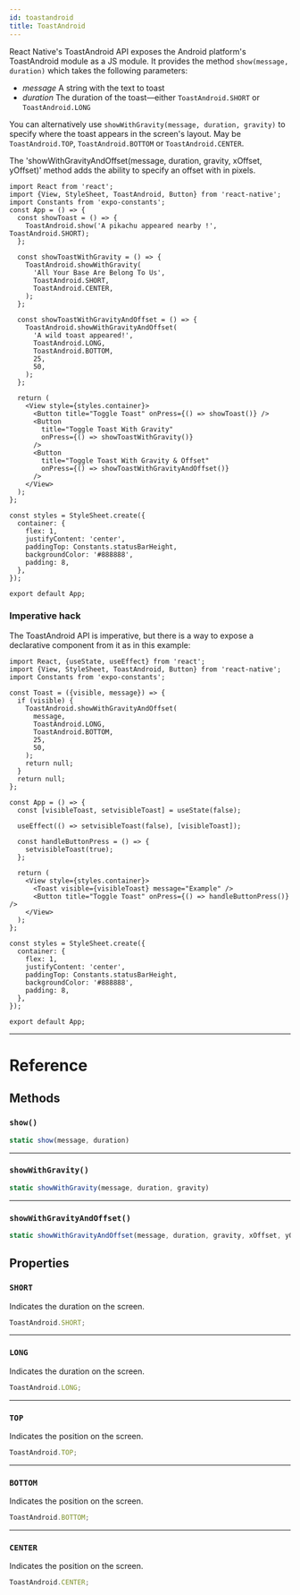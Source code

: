 ```yaml
---
id: toastandroid
title: ToastAndroid
---
```


React Native's ToastAndroid API exposes the Android platform's ToastAndroid module as a JS module. It provides the method `show(message, duration)` which takes the following parameters:

- _message_ A string with the text to toast
- _duration_ The duration of the toast—either `ToastAndroid.SHORT` or `ToastAndroid.LONG`

You can alternatively use `showWithGravity(message, duration, gravity)` to specify where the toast appears in the screen's layout. May be `ToastAndroid.TOP`, `ToastAndroid.BOTTOM` or `ToastAndroid.CENTER`.

The 'showWithGravityAndOffset(message, duration, gravity, xOffset, yOffset)' method adds the ability to specify an offset with in pixels.

```SnackPlayer name=Toast%20Android%20API%20Example&supportedPlatforms=android
import React from 'react';
import {View, StyleSheet, ToastAndroid, Button} from 'react-native';
import Constants from 'expo-constants';
const App = () => {
  const showToast = () => {
    ToastAndroid.show('A pikachu appeared nearby !', ToastAndroid.SHORT);
  };

  const showToastWithGravity = () => {
    ToastAndroid.showWithGravity(
      'All Your Base Are Belong To Us',
      ToastAndroid.SHORT,
      ToastAndroid.CENTER,
    );
  };

  const showToastWithGravityAndOffset = () => {
    ToastAndroid.showWithGravityAndOffset(
      'A wild toast appeared!',
      ToastAndroid.LONG,
      ToastAndroid.BOTTOM,
      25,
      50,
    );
  };

  return (
    <View style={styles.container}>
      <Button title="Toggle Toast" onPress={() => showToast()} />
      <Button
        title="Toggle Toast With Gravity"
        onPress={() => showToastWithGravity()}
      />
      <Button
        title="Toggle Toast With Gravity & Offset"
        onPress={() => showToastWithGravityAndOffset()}
      />
    </View>
  );
};

const styles = StyleSheet.create({
  container: {
    flex: 1,
    justifyContent: 'center',
    paddingTop: Constants.statusBarHeight,
    backgroundColor: '#888888',
    padding: 8,
  },
});

export default App;
```

### Imperative hack

The ToastAndroid API is imperative, but there is a way to expose a declarative component from it as in this example:

```SnackPlayer name=Advanced%20Toast%20Android%20API%20Example&supportedPlatforms=android
import React, {useState, useEffect} from 'react';
import {View, StyleSheet, ToastAndroid, Button} from 'react-native';
import Constants from 'expo-constants';

const Toast = ({visible, message}) => {
  if (visible) {
    ToastAndroid.showWithGravityAndOffset(
      message,
      ToastAndroid.LONG,
      ToastAndroid.BOTTOM,
      25,
      50,
    );
    return null;
  }
  return null;
};

const App = () => {
  const [visibleToast, setvisibleToast] = useState(false);

  useEffect(() => setvisibleToast(false), [visibleToast]);

  const handleButtonPress = () => {
    setvisibleToast(true);
  };

  return (
    <View style={styles.container}>
      <Toast visible={visibleToast} message="Example" />
      <Button title="Toggle Toast" onPress={() => handleButtonPress()} />
    </View>
  );
};

const styles = StyleSheet.create({
  container: {
    flex: 1,
    justifyContent: 'center',
    paddingTop: Constants.statusBarHeight,
    backgroundColor: '#888888',
    padding: 8,
  },
});

export default App;
```

---

# Reference

## Methods

### `show()`

```jsx
static show(message, duration)
```

---

### `showWithGravity()`

```jsx
static showWithGravity(message, duration, gravity)
```

---

### `showWithGravityAndOffset()`

```jsx
static showWithGravityAndOffset(message, duration, gravity, xOffset, yOffset)
```

## Properties

### `SHORT`

Indicates the duration on the screen.

```jsx
ToastAndroid.SHORT;
```

---

### `LONG`

Indicates the duration on the screen.

```jsx
ToastAndroid.LONG;
```

---

### `TOP`

Indicates the position on the screen.

```jsx
ToastAndroid.TOP;
```

---

### `BOTTOM`

Indicates the position on the screen.

```jsx
ToastAndroid.BOTTOM;
```

---

### `CENTER`

Indicates the position on the screen.

```jsx
ToastAndroid.CENTER;
```
